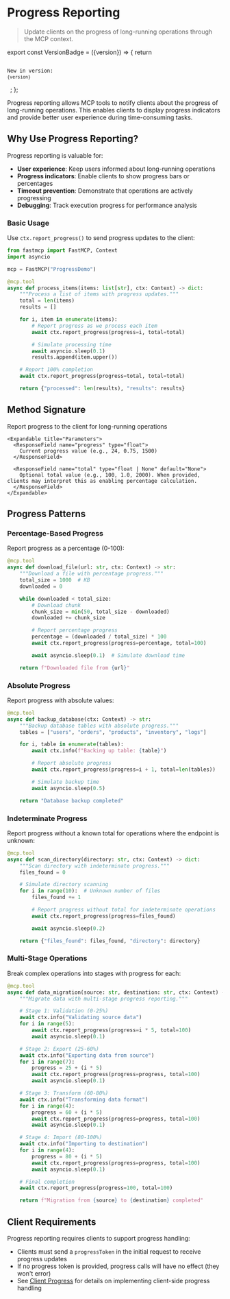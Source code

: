 # Progress Reporting

> Update clients on the progress of long-running operations through the MCP context.

export const VersionBadge = ({version}) => {
  return <code className="version-badge-container">
            <p className="version-badge">
                <span className="version-badge-label">New in version:</span>
                <code className="version-badge-version">{version}</code>
            </p>
        </code>;
};

Progress reporting allows MCP tools to notify clients about the progress of long-running operations. This enables clients to display progress indicators and provide better user experience during time-consuming tasks.

## Why Use Progress Reporting?

Progress reporting is valuable for:

* **User experience**: Keep users informed about long-running operations
* **Progress indicators**: Enable clients to show progress bars or percentages
* **Timeout prevention**: Demonstrate that operations are actively progressing
* **Debugging**: Track execution progress for performance analysis

### Basic Usage

Use `ctx.report_progress()` to send progress updates to the client:

```python {14, 21}
from fastmcp import FastMCP, Context
import asyncio

mcp = FastMCP("ProgressDemo")

@mcp.tool
async def process_items(items: list[str], ctx: Context) -> dict:
    """Process a list of items with progress updates."""
    total = len(items)
    results = []

    for i, item in enumerate(items):
        # Report progress as we process each item
        await ctx.report_progress(progress=i, total=total)

        # Simulate processing time
        await asyncio.sleep(0.1)
        results.append(item.upper())

    # Report 100% completion
    await ctx.report_progress(progress=total, total=total)

    return {"processed": len(results), "results": results}
```

## Method Signature

<Card icon="code" title="Context Progress Method">
  <ResponseField name="ctx.report_progress" type="async method">
    Report progress to the client for long-running operations

    <Expandable title="Parameters">
      <ResponseField name="progress" type="float">
        Current progress value (e.g., 24, 0.75, 1500)
      </ResponseField>

      <ResponseField name="total" type="float | None" default="None">
        Optional total value (e.g., 100, 1.0, 2000). When provided, clients may interpret this as enabling percentage calculation.
      </ResponseField>
    </Expandable>
  </ResponseField>
</Card>

## Progress Patterns

### Percentage-Based Progress

Report progress as a percentage (0-100):

```python {13-14}
@mcp.tool
async def download_file(url: str, ctx: Context) -> str:
    """Download a file with percentage progress."""
    total_size = 1000  # KB
    downloaded = 0

    while downloaded < total_size:
        # Download chunk
        chunk_size = min(50, total_size - downloaded)
        downloaded += chunk_size

        # Report percentage progress
        percentage = (downloaded / total_size) * 100
        await ctx.report_progress(progress=percentage, total=100)

        await asyncio.sleep(0.1)  # Simulate download time

    return f"Downloaded file from {url}"
```

### Absolute Progress

Report progress with absolute values:

```python {10}
@mcp.tool
async def backup_database(ctx: Context) -> str:
    """Backup database tables with absolute progress."""
    tables = ["users", "orders", "products", "inventory", "logs"]

    for i, table in enumerate(tables):
        await ctx.info(f"Backing up table: {table}")

        # Report absolute progress
        await ctx.report_progress(progress=i + 1, total=len(tables))

        # Simulate backup time
        await asyncio.sleep(0.5)

    return "Database backup completed"
```

### Indeterminate Progress

Report progress without a known total for operations where the endpoint is unknown:

```python {11}
@mcp.tool
async def scan_directory(directory: str, ctx: Context) -> dict:
    """Scan directory with indeterminate progress."""
    files_found = 0

    # Simulate directory scanning
    for i in range(10):  # Unknown number of files
        files_found += 1

        # Report progress without total for indeterminate operations
        await ctx.report_progress(progress=files_found)

        await asyncio.sleep(0.2)

    return {"files_found": files_found, "directory": directory}
```

### Multi-Stage Operations

Break complex operations into stages with progress for each:

```python
@mcp.tool
async def data_migration(source: str, destination: str, ctx: Context) -> str:
    """Migrate data with multi-stage progress reporting."""

    # Stage 1: Validation (0-25%)
    await ctx.info("Validating source data")
    for i in range(5):
        await ctx.report_progress(progress=i * 5, total=100)
        await asyncio.sleep(0.1)

    # Stage 2: Export (25-60%)
    await ctx.info("Exporting data from source")
    for i in range(7):
        progress = 25 + (i * 5)
        await ctx.report_progress(progress=progress, total=100)
        await asyncio.sleep(0.1)

    # Stage 3: Transform (60-80%)
    await ctx.info("Transforming data format")
    for i in range(4):
        progress = 60 + (i * 5)
        await ctx.report_progress(progress=progress, total=100)
        await asyncio.sleep(0.1)

    # Stage 4: Import (80-100%)
    await ctx.info("Importing to destination")
    for i in range(4):
        progress = 80 + (i * 5)
        await ctx.report_progress(progress=progress, total=100)
        await asyncio.sleep(0.1)

    # Final completion
    await ctx.report_progress(progress=100, total=100)

    return f"Migration from {source} to {destination} completed"
```

## Client Requirements

Progress reporting requires clients to support progress handling:

* Clients must send a `progressToken` in the initial request to receive progress updates
* If no progress token is provided, progress calls will have no effect (they won't error)
* See [Client Progress](/clients/progress) for details on implementing client-side progress handling